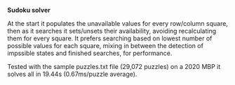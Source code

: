 **Sudoku solver**

At the start it populates the unavailable values for every row/column square, then as it searches it sets/unsets their
availability, avoiding recalculating them for every square. It prefers searching based on lowest number of possible values for
each square, mixing in between the detection of impssible states and finished searches, for performance.

Tested with the sample puzzles.txt file (29,072 puzzles) on a 2020 MBP it solves all in 19.44s (0.67ms/puzzle average).
